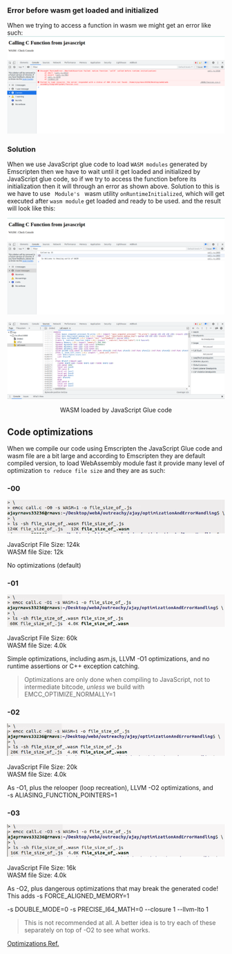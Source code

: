 ### Error before wasm get loaded and initialized

When we trying to access a function in wasm we might get an error like such:
![function call error](./error.png)

### Solution
When we use JavaScript glue code to load `WASM modules` generated by Emscripten then we have to wait until it get loaded and initialized by JavaScript glue code, so if we try to access the function before its initialization then it will through an error as shown above. Solution to this is we have to use `  Module's  ` wasm utility `onRuntimeInitialized`, which will get executed after `wasm module` get loaded and ready to be used. and the result will look like this:


![Sol](./soln.png)

![Wasm module loaded by JavaScript glue code](./wasm_code.png)
<center>WASM loaded by JavaScript Glue code</center>




## Code optimizations
When we compile our code using Emscripten the JavaScript Glue code and wasm file are a bit large and according to Emscripten they are default compiled version, to load WebAssembly module fast it provide many level of optimization `to reduce file size` and they are as such:

### -00

![No optimization](./../img/00.png)

JavaScript File Size:  124k </br>
WASM file Size:        12k </br>


No optimizations (default)


### -01

![01 level optimization](./../img/01.png)

JavaScript File Size:  60k </br>
WASM file Size:        4.0k </br>


Simple  optimizations, including asm.js, LLVM -O1 optimizations, and  no  runtime  assertions  or  C++  exception  catching.
> Optimizations  are  only  done when  compiling  to  JavaScript,  not  to  intermediate bitcode, *unless*   we  build   with   EMCC_OPTIMIZE_NORMALLY=1


### -02

![02 level optimization](./../img/02.png)

JavaScript File Size:  20k </br>
WASM file Size:        4.0k </br>


As   -O1,   plus   the  relooper  (loop  recreation),  LLVM  -O2 optimizations, and </br>
-s ALIASING_FUNCTION_POINTERS=1


### -03

![03 level optimization](./../img/03.png)

JavaScript File Size:  16k </br>
WASM file Size:        4.0k </br>

As  -O2,  plus  dangerous  optimizations  that  may  break   the generated code! This adds -s FORCE_ALIGNED_MEMORY=1 </br>

-s DOUBLE_MODE=0 -s PRECISE_I64_MATH=0 --closure 1 --llvm-lto 1 </br>

> This is not recommended at all. A better idea is to try each  of these  separately  on top of -O2 to see what works.

[Optimizations Ref.](https://sarata.com/manpages/emcc.1.html)
